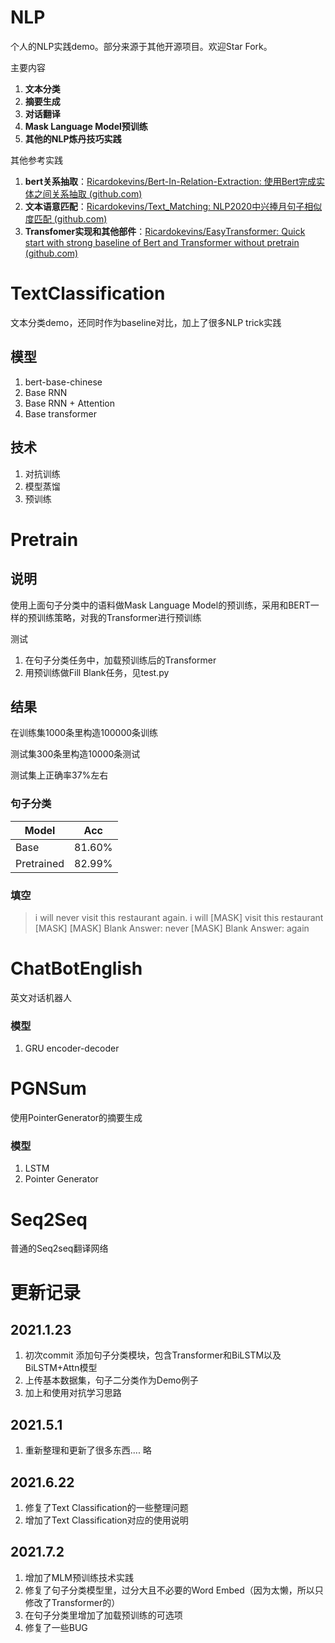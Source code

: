 # NLP

个人的NLP实践demo。部分来源于其他开源项目。欢迎Star Fork。

主要内容

1. **文本分类**
2. **摘要生成**
3. **对话翻译**
4. **Mask Language Model预训练**
5. **其他的NLP炼丹技巧实践**

其他参考实践

1. **bert关系抽取**：[Ricardokevins/Bert-In-Relation-Extraction: 使用Bert完成实体之间关系抽取 (github.com)](https://github.com/Ricardokevins/Bert-In-Relation-Extraction)
2. **文本语意匹配**：[Ricardokevins/Text_Matching: NLP2020中兴捧月句子相似度匹配 (github.com)](https://github.com/Ricardokevins/Text_Matching)
3. **Transfomer实现和其他部件**：[Ricardokevins/EasyTransformer: Quick start with strong baseline of Bert and Transformer without pretrain (github.com)](https://github.com/Ricardokevins/EasyTransformer)

# TextClassification

文本分类demo，还同时作为baseline对比，加上了很多NLP trick实践

## 模型

1. bert-base-chinese
2. Base RNN
3. Base RNN + Attention
4. Base transformer

## 技术

1. 对抗训练
2. 模型蒸馏
3. 预训练



# Pretrain

## 说明

使用上面句子分类中的语料做Mask Language Model的预训练，采用和BERT一样的预训练策略，对我的Transformer进行预训练

测试

1. 在句子分类任务中，加载预训练后的Transformer
2. 用预训练做Fill Blank任务，见test.py

## 结果

在训练集1000条里构造100000条训练

测试集300条里构造10000条测试

测试集上正确率37%左右

### 句子分类

| Model      | Acc    |
| ---------- | ------ |
| Base       | 81.60% |
| Pretrained | 82.99% |

### 填空

> i will never visit this restaurant again.
> i will [MASK] visit this restaurant [MASK]
> [MASK] Blank Answer:  never
> [MASK] Blank Answer:  again





# ChatBotEnglish

英文对话机器人

### 模型

1. GRU encoder-decoder





# PGNSum

使用PointerGenerator的摘要生成

### 模型

1. LSTM
2. Pointer Generator



# Seq2Seq

普通的Seq2seq翻译网络





# 更新记录

## 2021.1.23

 1. 初次commit 添加句子分类模块，包含Transformer和BiLSTM以及BiLSTM+Attn模型 
 2. 上传基本数据集，句子二分类作为Demo例子
 3. 加上和使用对抗学习思路

## 2021.5.1

1. 重新整理和更新了很多东西.... 略



## 2021.6.22

1. 修复了Text Classification的一些整理问题
2. 增加了Text Classification对应的使用说明



## 2021.7.2

1. 增加了MLM预训练技术实践
2. 修复了句子分类模型里，过分大且不必要的Word Embed（因为太懒，所以只修改了Transformer的）
3. 在句子分类里增加了加载预训练的可选项
4. 修复了一些BUG